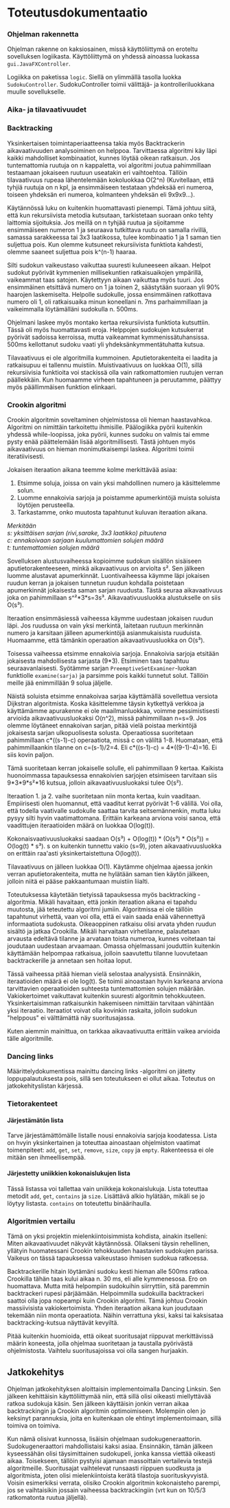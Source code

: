 # Toteutusdokumentaatio
### Ohjelman rakennetta
Ohjelman rakenne on kaksiosainen, missä käyttöliittymä on eroteltu sovelluksen logiikasta. Käyttöliittymä on yhdessä ainoassa luokassa `gui.JavaFXController`.

Logiikka on paketissa `logic`. Siellä on ylimmällä tasolla luokka `SudokuController`. SudokuController toimii välittäjä- ja kontrolleriluokkana muulle sovellukselle.

### Aika- ja tilavaativuudet

### Backtracking
 Yksinkertaisen toimintaperiaatteensa takia myös Backtrackerin aikavaativuuden analysoiminen on helppoa. Tarvittaessa algoritmi käy läpi kaikki mahdolliset kombinaatiot, kunnes löytää oikean ratkaisun. Jos tuntemattomia ruutuja on n kappaletta, voi algoritmi joutua pahimmillaan testaamaan jokaiseen ruutuun useatakin eri vaihtoehtoa. Tällöin tilavaativuus rupeaa lähentelemään kokoluokkaa O(2^n) (Kuvitellaan, että tyhjiä ruutuja on n kpl, ja ensimmäiseen testataan yhdeksää eri numeroa, toiseen yhdeksän eri numeroa, kolmanteen yhdeksän eli 9x9x9...).

Käytännössä luku on kuitenkin huomattavasti pienempi. Tämä johtuu siitä, että kun rekursiivista metodia kutsutaan, tarkistetaan suoraan onko tehty laittomia sijoituksia. Jos meillä on n tyhjää ruutua ja sijoitamme ensimmäiseen numeron 1 ja seuraava tutkittava ruutu on samalla rivillä, samassa sarakkeessa tai 3x3 laatikossa, tulee kombinaatio 1 ja 1 saman tien suljettua pois. Kun olemme kutsuneet rekursiivista funktiota kahdesti, olemme saaneet suljettua pois k^(n-1) haaraa.

Silti sudokun vaikeustaso vaikuttaa suuresti kuluneeseen aikaan. Helpot sudokut pyörivät kymmenien millisekuntien ratkaisuaikojen ympärillä, vaikeammat taas satojen. Käytettyyn aikaan vaikuttaa myös tuuri. Jos ensimmäinen etsittävä numero on 1 ja toinen 2, säästytään suoraan yli 90% haarojen laskemiselta. Helpolle sudokulle, jossa ensimmäinen ratkottava numero oli 1, oli ratkaisuaika minun koneellani n. 7ms parhaimmillaan ja vaikeimmalla löytämälläni sudokulla n. 500ms.

Ohjelmani laskee myös montako kertaa rekursiivista funktiota kutsuttiin. Tässä oli myös huomattavasti eroja. Helppojen sudokujen kutsukerrat pyörivät sadoissa kerroissa, mutta vaikeammat kymmenissätuhansissa. 500ms kellottanut sudoku vaati yli yhdeksänkymmentätuhatta kutsua.

Tilavaativuus ei ole algoritmilla kummoinen. Aputietorakenteita ei laadita ja ratkaisupuu ei tallennu muistiin. Muistivaativuus on luokkaa O(1), sillä rekursiivisia funktioita voi stackissä olla vain ratkomattomien ruutujen verran päällekkäin. Kun huomaamme virheen tapahtuneen ja peruutamme, päättyy myös päällimmäisen funktion elinkaari.


### Crookin algoritmi
Crookin algoritmin soveltaminen ohjelmistossa oli hieman haastavahkoa. Algoritmi on nimittäin tarkoitettu ihmisille. Päälogiikka pyörii kuitenkin yhdessä while-loopissa, joka pyörii, kunnes sudoku on valmis tai emme pysty enää päättelemään lisää algoritmillisesti. Tästä johtuen myös aikavaativuus on hieman monimutkaisempi laskea. Algoritmi toimii iteratiivisesti.

Jokaisen iteraation aikana teemme kolme merkittävää asiaa:
1. Etsimme soluja, joissa on vain yksi mahdollinen numero ja käsittelemme solun.
2. Luomme ennakoivia sarjoja ja poistamme apumerkintöjä muista soluista löytöjen perusteella.
3. Tarkastamme, onko muutosta tapahtunut kuluvan iteraation aikana.

*Merkitään  
s: yksittäisen sarjan (rivi,sarake, 3x3 laatikko) pituutena  
c: ennakoivaan sarjaan kuulumattomien solujen määrä  
t: tuntemattomien solujen määrä*

Sovelluksen alustusvaiheessa kopioimme sudokun sisällön sisäiseen aputietorakenteeseen, minkä aikavaativuus on arviolta s². Sen jälkeen luomme alustavat apumerkinnät. Luontivaiheessa käymme läpi jokaisen ruudun kerran ja jokaisen tunnetun ruudun kohdalla poistetaan apumerkinnät jokaisesta saman sarjan ruudusta. Tästä seuraa aikavaativuus joka on pahimmillaan s^²\*3\*s=3s³. Aikavaativuusluokka alustukselle on siis O(s³).  

Iteraation ensimmäsiessä vaiheessa käymme uudestaan jokaisen ruudun läpi. Jos ruudussa on vain yksi merkintä, laitetaan ruutuun merkinnän numero ja karsitaan jälleen apumerkintöjä asianmukaisista ruuduista. Huomaamme, että tämänkin operaation aikavaativuusluokka on O(s³).

Toisessa vaiheessa etsimme ennakoivia sarjoja. Ennakoivia sarjoja etsitään jokaisesta mahdollisesta sarjasta (9*3). Etsiminen taas tapahtuu seuraavanlaisesti. Syötämme sarjan `PreemptiveSetExaminer`-luokan funktiolle `examine(sarja)` ja parsimme pois kaikki tunnetut solut. Tällöin meille jää enimmillään 9 solua jäljelle.

Näistä soluista etsimme ennakoivaa sarjaa käyttämällä sovellettua versiota Dijkstran algoritmista. Koska käsittelemme täysin kytkettyä verkkoa ja käyttämämme apurakenne ei ole maailmanluokkaa, voimme pessimistisesti arvioida aikavaativuusluokaksi O(n^2), missä pahimmillaan n=s=9. Jos olemme löytäneet ennakoivan sarjan, pitää vielä poistaa merkintöjä jokaisesta sarjan ulkopuolisesta solusta. Operaatiossa suoritetaan pahimmillaan c\*((s-1)-c) operaatiota, missä  c on väliltä 1-8. Huomataan, että pahimmillaankin tilanne on c=(s-1)/2=4. Eli c\*((s-1)-c) = 4\*((9-1)-4)=16. Ei siis kovin paljon.

Tämä suoritetaan kerran jokaiselle solulle, eli pahimmillaan 9 kertaa. Kaikista huonoimmassa tapauksessa ennakoivien sarjojen etsimiseen tarvitaan siis 9\*3\*9\*s²\*16 kutsua, jolloin aikavaativuusluokaksi tulee O(s²).

Iteraation 1. ja 2. vaihe suoritetaan niin monta kertaa, kuin vaaditaan. Empiirisesti olen huomannut, että vaaditut kerrat pyörivät 1-6 välillä. Voi olla, että todella vaativalle sudokulle saattaa tarvita seitsemännenkin, mutta luku pysyy silti hyvin vaatimattomana. Erittäin karkeana arviona voisi sanoa, että vaadittujen iteraatioiden määrä on luokkaa O(log(t)).

Kokonaisvaativuusluokaksi saadaan O(s³) + O(log(t)) \* (O(s³) \* O(s²)) = O(log(t) \* s³). s on kuitenkin tunnettu vakio (s=9), joten aikavaativuusluokka on erittäin raa'asti yksinkertaistettuna O(log(t)).

Tilavaativuus on jälleen luokkaa O(1). Käytämme ohjelmaa ajaessa jonkin verran aputietorakenteita, mutta ne hylätään saman tien käytön jälkeen, jolloin niitä ei pääse pakkaantumaan muistiin liialti.

Toteutuksessa käytetään tietyissä tapauksessa myös backtracking -algoritmia. Mikäli havaitaan, että jonkin iteraation aikana ei tapahdu muutosta, jää teteutettu algoritmi jumiin. Algoritmissa ei ole tällöin tapahtunut virhettä, vaan voi olla, että ei vain saada enää vähennettyä informaatiota sudokusta. Oikeaoppinen ratkaisu olisi arvata yhden ruudun sisältö ja jatkaa Crookilla. Mikäli harvaitaan virhetilanne, palautetaan arvausta edeltävä tilanne ja arvataan toista numeroa, kunnes voitetaan tai joudutaan uudestaan arvaamaan. Omassa ohjelmassani jouduttiin kuitenkin käyttämään helpompaa ratkaisua, jolloin saavutettu tilanne luovutetaan backtrackerille ja annetaan sen hoitaa loput.

Tässä vaiheessa pitää hieman vielä selostaa analyysistä. Ensinnäkin, iteraatioiden määrä ei ole log(t). Se toimii ainoastaan hyvin karkeana arviona tarvittavien operaatioiden suhteesta tuntemattomien solujen määrään. Vakiokertoimet vaikuttavat kuitenkin suuresti algoritmin tehokkuuteen. Yksinkertaisimman ratkaisunkin hakemiseen nimittäin tarvitaan vähintään yksi iteraatio. Iteraatiot voivat olla kovinkin raskaita, jolloin sudokun "helppous" ei välttämättä näy suoritusajassa.

Kuten aiemmin mainittua, on tarkkaa aikavaativuutta erittäin vaikea arvioida tälle algoritmille.

### Dancing links
Määrittelydokumentissa mainittu dancing links -algoritmi on jätetty loppupalautuksesta pois, sillä sen toteutukseen ei ollut aikaa. Toteutus on jatkokehityslistan kärjessä.

### Tietorakenteet

#### Järjestämätön lista
Tarve järjestämättömälle listalle nousi ennakoivia sarjoja koodatessa. Lista on hvyin yksinkertainen ja toteuttaa ainoastaan ohjelmiston vaatimat toimenpiteet: `add`, `get`, `set`, `remove`, `size`, `copy` ja `empty`. Rakenteessa ei ole mitään sen ihmeellisempää.

#### Järjestetty uniikkien kokonaislukujen lista
Tässä listassa voi tallettaa vain uniikkeja kokonaislukuja. Lista toteuttaa metodit `add`, `get`, `contains` ja `size`. Lisättävä alkio hylätään, mikäli se jo löytyy listasta. `contains` on toteutettu binäärihaulla.

### Algoritmien vertailu
Tämä on yksi projektin mielenkiintoisimmista kohdista, ainakin itselleni: Miten aikavaativuudet näkyvät käytännössä. Ollakseni täysin rehellinen, yllätyin huomatessani Crookin tehokkuuden haastavien sudokujen parissa. Vaikeus on tässä tapauksessa vaikeustaso ihmisen sudokua ratkoessa.

Backtrackerille hitain löytämäni sudoku kesti hieman alle 500ms ratkoa. Crookilla tähän taas kului aikaa n. 30 ms, eli alle kymmenesosa. Ero on huomattava. Mutta mitä helpompiin sudokuihin siirryttiin, sitä paremmin backtrackeri rupesi pärjäämään. Helpoimmilla sudokuilla backtrackeri saattoi olla jopa nopeampi kuin Crookin algoritmi. Tämä johtuu Crookin massiivisista vakiokertoimista. Yhden iteraation aikana kun joudutaan tekemään niin monta operaatiota. Näihin verrattuna yksi, kaksi tai kaksisataa backtracking-kutsua näyttävät kevyiltä.

Pitää kuitenkin huomioida, että oikeat suoritusajat riippuvat merkittävissä määrin koneesta, jolla ohjelmaa suoritetaan ja taustalla pyörivästä ohjelmistosta. Vaihtelu suoritusajoissa voi olla sangen hurjaakin.

## Jatkokehitys
Ohjelman jatkokehityksen aloittaisin implementoimalla Dancing Linksin. Sen jälkeen kehittäisin käyttöliittymää niin, että sillä olisi oikeasti miellyttävää ratkoa sudokuja käsin. Sen jälkeen käyttäisin jonkin verran aikaa backtrackingin ja Crookin algoritmin optimoimiseen. Molempiin olen jo keksinyt parannuksia, joita en kuitenkaan ole ehtinyt implementoimaan, sillä toimiva on toimiva.

Kun nämä olisivat kunnossa, lisäisin ohjelmaan sudokugeneraattorin. Sudokugeneraattori mahdollistaisi kaksi asiaa. Ensinnäkin, tämän jälkeen kyseessähän olisi täysimittainen sudokupeli, jonka kanssa viettää oikeasti aikaa. Toisekseen, tällöin pystyisi ajamaan massoittain vertailevia testejä algoritmeille. Suoritusajat vaihtelevat runsaasti riippuen suodkusta ja algoritmista, joten olisi mielenkiintoista kerätä tilastoja suorituskyvyistä. Voisin esimerkiksi verrata, olisiko Crookin algoritmin kokonaisteho parempi, jos se vaihtaisikin jossain vaiheessa backtrackingiin (vrt kun on 10/5/3 ratkomatonta ruutua jäljellä).
